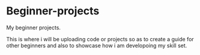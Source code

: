 # Beginner-projects
My beginner projects.

This is where i will be uploading code or projects so as to create a guide for other beginners and also to showcase how i am developoing my skill set.
